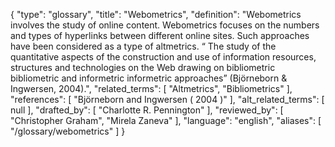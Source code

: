 {
    "type": "glossary",
    "title": "Webometrics",
    "definition": "Webometrics involves the study of online content. Webometrics focuses on the numbers and types of hyperlinks between different online sites. Such approaches have been considered as a type of altmetrics. “ The study of the quantitative aspects of the construction and use of information resources, structures and technologies on the Web drawing on bibliometric bibliometric and informetric informetric approaches” (Björneborn & Ingwersen, 2004).",
    "related_terms": [
        "Altmetrics",
        "Bibliometrics"
    ],
    "references": [
        "Björneborn and Ingwersen ( 2004 )"
    ],
    "alt_related_terms": [
        null
    ],
    "drafted_by": [
        "Charlotte R. Pennington"
    ],
    "reviewed_by": [
        "Christopher Graham",
        "Mirela Zaneva"
    ],
    "language": "english",
    "aliases": [
        "/glossary/webometrics"
    ]
}
